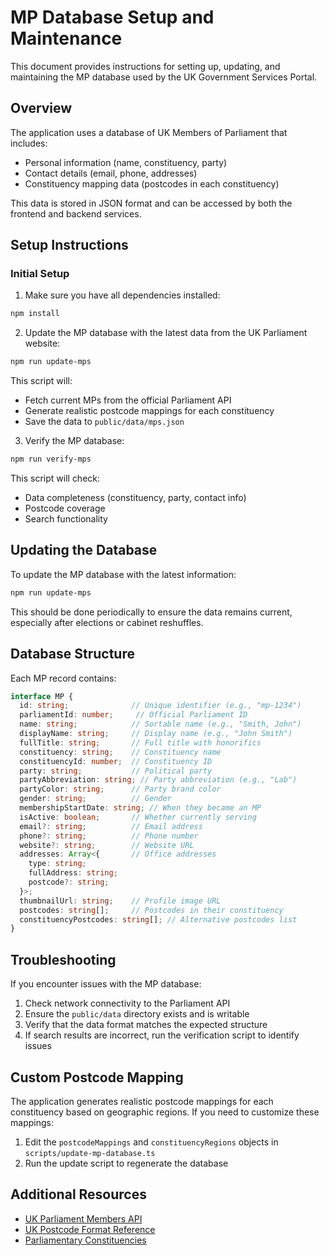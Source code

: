 ﻿# MP Database Setup and Maintenance

This document provides instructions for setting up, updating, and maintaining the MP database used by the UK Government Services Portal.

## Overview

The application uses a database of UK Members of Parliament that includes:

- Personal information (name, constituency, party)
- Contact details (email, phone, addresses)
- Constituency mapping data (postcodes in each constituency)

This data is stored in JSON format and can be accessed by both the frontend and backend services.

## Setup Instructions

### Initial Setup

1. Make sure you have all dependencies installed:

```bash
npm install
```

2. Update the MP database with the latest data from the UK Parliament website:

```bash
npm run update-mps
```

This script will:
- Fetch current MPs from the official Parliament API
- Generate realistic postcode mappings for each constituency
- Save the data to `public/data/mps.json`

3. Verify the MP database:

```bash
npm run verify-mps
```

This script will check:
- Data completeness (constituency, party, contact info)
- Postcode coverage
- Search functionality

## Updating the Database

To update the MP database with the latest information:

```bash
npm run update-mps
```

This should be done periodically to ensure the data remains current, especially after elections or cabinet reshuffles.

## Database Structure

Each MP record contains:

```typescript
interface MP {
  id: string;              // Unique identifier (e.g., "mp-1234")
  parliamentId: number;     // Official Parliament ID
  name: string;            // Sortable name (e.g., "Smith, John")
  displayName: string;     // Display name (e.g., "John Smith")
  fullTitle: string;       // Full title with honorifics
  constituency: string;    // Constituency name
  constituencyId: number;  // Constituency ID
  party: string;           // Political party
  partyAbbreviation: string; // Party abbreviation (e.g., "Lab")
  partyColor: string;      // Party brand color
  gender: string;          // Gender
  membershipStartDate: string; // When they became an MP
  isActive: boolean;       // Whether currently serving
  email?: string;          // Email address
  phone?: string;          // Phone number
  website?: string;        // Website URL
  addresses: Array<{       // Office addresses
    type: string;
    fullAddress: string;
    postcode?: string;
  }>;
  thumbnailUrl: string;    // Profile image URL
  postcodes: string[];     // Postcodes in their constituency
  constituencyPostcodes: string[]; // Alternative postcodes list
}
```

## Troubleshooting

If you encounter issues with the MP database:

1. Check network connectivity to the Parliament API
2. Ensure the `public/data` directory exists and is writable
3. Verify that the data format matches the expected structure
4. If search results are incorrect, run the verification script to identify issues

## Custom Postcode Mapping

The application generates realistic postcode mappings for each constituency based on geographic regions. If you need to customize these mappings:

1. Edit the `postcodeMappings` and `constituencyRegions` objects in `scripts/update-mp-database.ts`
2. Run the update script to regenerate the database

## Additional Resources

- [UK Parliament Members API](https://members-api.parliament.uk/index.html)
- [UK Postcode Format Reference](https://en.wikipedia.org/wiki/Postcodes_in_the_United_Kingdom)
- [Parliamentary Constituencies](https://www.parliament.uk/about/how/elections-and-voting/constituencies/)
